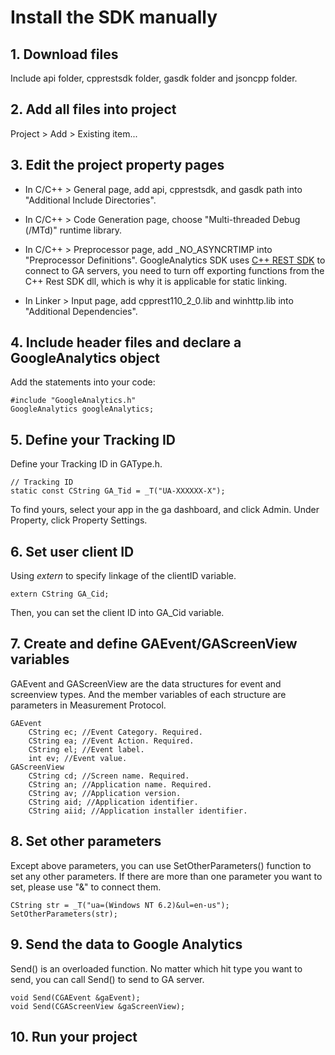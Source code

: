 
# Install the SDK manually

## 1. Download files
Include api folder, cpprestsdk folder, gasdk folder and jsoncpp folder.


## 2. Add all files into project
Project > Add > Existing item...

## 3. Edit the project property pages
- In C/C++ > General page, add api, cpprestsdk, and gasdk path into "Additional Include Directories".

- In C/C++ > Code Generation page, choose "Multi-threaded Debug (/MTd)" runtime library.

- In C/C++ > Preprocessor page, add _NO_ASYNCRTIMP into "Preprocessor Definitions".
GoogleAnalytics SDK uses [C++ REST SDK](https://casablanca.codeplex.com/) to connect to GA servers, you need to turn off exporting functions from the C++ Rest SDK dll, which is why it is applicable for static linking.

- In Linker > Input page, add cpprest110_2_0.lib and winhttp.lib into "Additional Dependencies".


## 4. Include header files and declare a GoogleAnalytics object 
Add the statements into your code:

    #include "GoogleAnalytics.h"
    GoogleAnalytics googleAnalytics;

## 5.  Define your Tracking ID
Define your Tracking ID in GAType.h.   

	// Tracking ID
	static const CString GA_Tid = _T("UA-XXXXXX-X");

To find yours, select your app in the ga dashboard, and click Admin. Under Property, click Property Settings.

## 6.  Set user client ID
Using *extern* to specify linkage of the clientID variable.

	extern CString GA_Cid;

Then, you can set the client ID into GA_Cid variable.

## 7. Create and define GAEvent/GAScreenView variables
GAEvent and GAScreenView are the data structures for event and screenview types. And the member variables of each structure are parameters in Measurement Protocol. 

	GAEvent
		CString ec; //Event Category. Required.
		CString ea; //Event Action. Required.
		CString el; //Event label.
		int ev; //Event value.
	GAScreenView 
		CString cd; //Screen name. Required.
		CString an; //Application name. Required.
		CString av; //Application version.
		CString aid; //Application identifier.
		CString aiid; //Application installer identifier.

## 8. Set other parameters
Except above parameters, you can use SetOtherParameters() function to set any other parameters. If there are more than one parameter you want to set, please use "&" to connect them.

	CString str = _T("ua=(Windows NT 6.2)&ul=en-us");
	SetOtherParameters(str);

## 9. Send the data to Google Analytics
Send() is an overloaded function. No matter which hit type you want to send, you can call Send() to send to GA server.

	void Send(CGAEvent &gaEvent);
	void Send(CGAScreenView &gaScreenView);

## 10. Run your project
